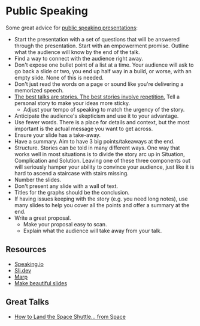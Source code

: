 # Public Speaking

Some great advice for [public speaking presentations](https://web.archive.org/web/20230131031258/http://www.jilles.net/perma/2020/06/05/presentation-rules.html):

- Start the presentation with a set of questions that will be answered through the presentation. Start with an empowerment promise. Outline what the audience will know by the end of the talk.
- Find a way to connect with the audience right away.
- Don't expose one bullet point of a list at a time. Your audience will ask to go back a slide or two, you end up half way in a build, or worse, with an empty slide. None of this is needed.
- Don't just read the words on a page or sound like you're delivering a memorized speech.
- [The best talks are stories. The best stories involve repetition.](https://speakerdeck.com/holman/the-talk-on-talks) Tell a personal story to make your ideas more sticky.
  - Adjust your tempo of speaking to match the urgency of the story.
- Anticipate the audience's skepticism and use it to your advantage.
- Use fewer words. There is a place for details and context, but the most important is the actual message you want to get across.
- Ensure your slide has a take-away.
- Have a summary. Aim to have 3 big points/takeaways at the end.
- Structure. Stories can be told in many different ways. One way that works well in most situations is to divide the story arc up in Situation, Complication and Solution. Leaving one of these three components out will seriously hamper your ability to convince your audience, just like it is hard to ascend a staircase with stairs missing.
- Number the slides.
- Don't present any slide with a wall of text.
- Titles for the graphs should be the conclusion.
- If having issues keeping with the story (e.g. you need long notes), use many slides to help you cover all the points and offer a summary at the end.
- Write a great proposal.
  - Make your proposal easy to scan.
  - Explain what the audience will take away from your talk.

## Resources

- [Speaking.io](https://speaking.io)
- [Sli.dev](https://sli.dev/)
- [Marp](https://marp.app/)
- [Make beautiful slides](https://ines.io/blog/beginners-guide-beautiful-slides-talks/)

## Great Talks

- [How to Land the Space Shuttle... from Space](https://www.youtube.com/watch?v=Jb4prVsXkZU)

